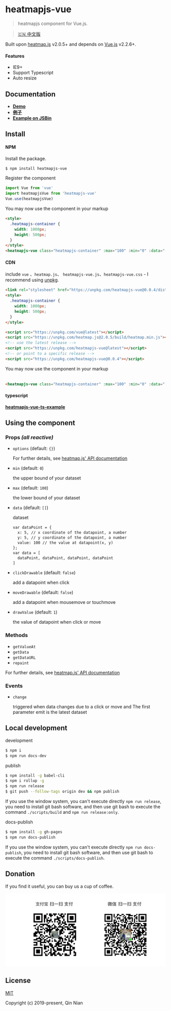 # heatmapjs-vue

> heatmapjs component for Vue.js.

> [🇨🇳 中文版](./README.zh_CN.md)

Built upon [heatmap.js](https://www.patrick-wied.at/static/heatmapjs/) v2.0.5+ and depends on [Vue.js](https://vuejs.org/) v2.2.6+.

#### Features
- IE9+
- Support Typescript
- Auto resize

## Documentation
- **[Demo](https://nqdy666.github.io/heatmapjs-vue/)**
- **[例子](https://nqdy666.github.io/heatmapjs-vue/cn/)**
- **[Example on JSBin](https://jsbin.com/quwakos/edit?html,css,js,output)**

## Install

#### NPM
Install the package.

```bash
$ npm install heatmapjs-vue
```

Register the component

```js
import Vue from 'vue'
import heatmapjsVue from 'heatmapjs-vue'
Vue.use(heatmapjsVue)
```

You may now use the component in your markup

```html
<style>
  .heatmapjs-container {
    width: 1000px;
    height: 500px;
  }
</style>
<heatmapjs-vue class="heatmapjs-container" :max="100" :min="0" :data="[{ x: 10, y: 15, value: 5}]"></heatmapjs-vue>
```

#### CDN

include `vue` 、`heatmap.js`、 `heatmapjs-vue.js`、`heatmapjs-vue.css` - I recommend using [unpkg](https://unpkg.com/#/).

```html
<link rel="stylesheet" href="https://unpkg.com/heatmapjs-vue@0.0.4/dist/heatmapjs-vue.css"/>
<style>
  .heatmapjs-container {
    width: 1000px;
    height: 500px;
  }
</style>
```

```html
<script src="https://unpkg.com/vue@latest"></script>
<script src="https://unpkg.com/heatmap.js@2.0.5/build/heatmap.min.js"></script>
<!-- use the latest release -->
<script src="https://unpkg.com/heatmapjs-vue@latest"></script>
<!-- or point to a specific release -->
<script src="https://unpkg.com/heatmapjs-vue@0.0.4"></script>
```

You may now use the component in your markup

```html

<heatmapjs-vue class="heatmapjs-container" :max="100" :min="0" :data="[{ x: 10, y: 15, value: 5}]"></heatmapjs-vue>
```

#### typescript
**[heatmapjs-vue-ts-example](https://github.com/nqdy666/heatmapjs-vue-ts-example)**

## Using the component

### Props *(all reactive)*
* `options` (default: `{}`)

  For further details, see [heatmap.js' API documentation](https://www.patrick-wied.at/static/heatmapjs/docs.html)

* `min` (default: `0`)
  
  the upper bound of your dataset
  
* `max` (default: `100`)

  the lower bound of your dataset
  
* `data` (default: `[]`)

  dataset
  ```
  var dataPoint = { 
    x: 5, // x coordinate of the datapoint, a number 
    y: 5, // y coordinate of the datapoint, a number
    value: 100 // the value at datapoint(x, y)
  };
  var data = [
    dataPoint, dataPoint, dataPoint, dataPoint
  ]
  ```
* `clickDrawable` (default: `false`)

  add a datapoint when click

* `moveDrawable` (default: `false`)

  add a datapoint when mousemove or touchmove

* `drawValue`  (default: `1`)

  the value of datapoint when click or move

### Methods
* `getValueAt`
* `getData`
* `getDataURL`
* `repaint`

For further details, see [heatmap.js' API documentation](https://www.patrick-wied.at/static/heatmapjs/docs.html)

### Events
* `change`

  triggered when data changes due to a click or move and The first parameter emit is the latest dataset

## Local development

development
```bash
$ npm i
$ npm run docs-dev
```

publish
```bash
$ npm install -g babel-cli
$ npm i rollup -g
$ npm run release
$ git push --follow-tags origin dev && npm publish
```
If you use the window system, you can't execute directly `npm run release`, you need to install git bash software, and then use git bash to execute the command `./scripts/build` and `npm run release:only`.

docs-publish
```bash
$ npm install -g gh-pages
$ npm run docs-publish
```
If you use the window system, you can't execute directly `npm run docs-publish`, you need to install git bash software, and then use git bash to execute the command `./scripts/docs-publish`.

## Donation
If you find it useful, you can buy us a cup of coffee.

<img width="650" src="https://raw.githubusercontent.com/nqdy666/heatmapjs-vue/dev/docs/assets/images/qrcode-donation.png" alt="donation">

## License

[MIT](https://github.com/nianqin/heatmapjs-vue/blob/master/LICENSE.md)

Copyright (c) 2019-present, Qin Nian

